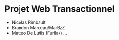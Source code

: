 # Projet Web Transactionnel

- Nicolas Rimbault
- Brandon Marceau/MarBzZ
- Matteo De Lutiis (Furilax)
...
